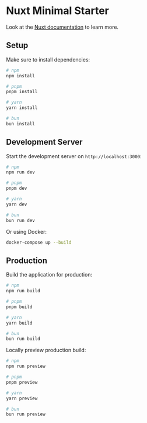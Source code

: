 # Nuxt Minimal Starter

Look at the [Nuxt documentation](https://nuxt.com/docs/getting-started/introduction) to learn more.

## Setup

Make sure to install dependencies:

```bash
# npm
npm install

# pnpm
pnpm install

# yarn
yarn install

# bun
bun install
```

## Development Server

Start the development server on `http://localhost:3000`:

```bash
# npm
npm run dev

# pnpm
pnpm dev

# yarn
yarn dev

# bun
bun run dev
```


Or using Docker:

```bash
docker-compose up --build
```

## Production

Build the application for production:

```bash
# npm
npm run build

# pnpm
pnpm build

# yarn
yarn build

# bun
bun run build
```


Locally preview production build:

```bash
# npm
npm run preview

# pnpm
pnpm preview

# yarn
yarn preview

# bun
bun run preview
```
